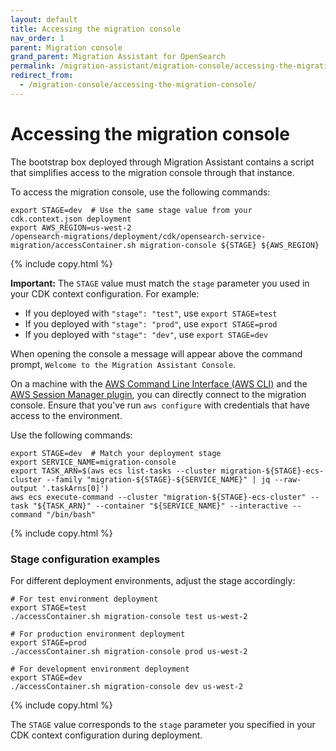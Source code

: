 ```yaml
---
layout: default
title: Accessing the migration console
nav_order: 1
parent: Migration console
grand_parent: Migration Assistant for OpenSearch
permalink: /migration-assistant/migration-console/accessing-the-migration-console/
redirect_from:
  - /migration-console/accessing-the-migration-console/
---
```


# Accessing the migration console

The bootstrap box deployed through Migration Assistant contains a script that simplifies access to the migration console through that instance.

To access the migration console, use the following commands:

```shell
export STAGE=dev  # Use the same stage value from your cdk.context.json deployment
export AWS_REGION=us-west-2
/opensearch-migrations/deployment/cdk/opensearch-service-migration/accessContainer.sh migration-console ${STAGE} ${AWS_REGION}
```
{% include copy.html %}

**Important:** The `STAGE` value must match the `stage` parameter you used in your CDK context configuration. For example:
- If you deployed with `"stage": "test"`, use `export STAGE=test`
- If you deployed with `"stage": "prod"`, use `export STAGE=prod`
- If you deployed with `"stage": "dev"`, use `export STAGE=dev`

When opening the console a message will appear above the command prompt, `Welcome to the Migration Assistant Console`.

On a machine with the [AWS Command Line Interface (AWS CLI)](https://docs.aws.amazon.com/cli/latest/userguide/getting-started-install.html) and the [AWS Session Manager plugin](https://docs.aws.amazon.com/systems-manager/latest/userguide/session-manager-working-with-install-plugin.html), you can directly connect to the migration console. Ensure that you've run `aws configure` with credentials that have access to the environment.

Use the following commands:

```shell
export STAGE=dev  # Match your deployment stage
export SERVICE_NAME=migration-console
export TASK_ARN=$(aws ecs list-tasks --cluster migration-${STAGE}-ecs-cluster --family "migration-${STAGE}-${SERVICE_NAME}" | jq --raw-output '.taskArns[0]')
aws ecs execute-command --cluster "migration-${STAGE}-ecs-cluster" --task "${TASK_ARN}" --container "${SERVICE_NAME}" --interactive --command "/bin/bash"
```
{% include copy.html %}

### Stage configuration examples

For different deployment environments, adjust the stage accordingly:

```shell
# For test environment deployment
export STAGE=test
./accessContainer.sh migration-console test us-west-2

# For production environment deployment  
export STAGE=prod
./accessContainer.sh migration-console prod us-west-2

# For development environment deployment
export STAGE=dev
./accessContainer.sh migration-console dev us-west-2
```
{% include copy.html %}

The `STAGE` value corresponds to the `stage` parameter you specified in your CDK context configuration during deployment.
